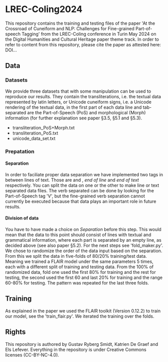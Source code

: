 # LREC-Coling2024
This repository contains the training and testing files of the paper 'At the Crossroad of Cuneiform and NLP: Challenges for Fine-grained Part-of-speech Tagging' from the LREC-Coling conference in Turin May 2024 on the Digital Humanities and Cultural Heritage paper theme track. In order to refer to content from this repository, please cite the paper as attested here: DOI...
## Data
### Datasets
We provide three datasets that with some manipulation can be used to reproduce our results. They contain the transliterations, i.e. the textual data represented by latin letters, or Unicode cuneiform signs, i.e. a Unicode rendering of the textual data, in the first part of each data line and tab-separated are the Part-of-Speech (PoS) and morphological (Morph) information (for further explanation see paper §3.5, §5.1 and §5.3).
+ transliteration_PoS+Morph.txt
+ transliteration_PoS.txt
+ unicode_data_set.txt

### Prepatation
#### Separation
In order to faciliate proper data separation we have implemented two tags in between lines of text. Those are <EoL> and <EoT>, *end of line* and *end of text* respectively. You can split the data on one or the other to make line or text separated data files. The verb separated can be done by looking for the Part-of-Speech tag 'V', but the fine-grained verb separation cannot currently be executed because that data plays an important role in future results.
#### Division of data
You have to have made a choice on *Separation* before this step. This would mean that the data to this point should consist of lines with textual and grammatical information, where each part is separated by an empty line, as decided above (see also paper §5.2). For the next steps see 'fold_maker.py'. We chose to randomize the order of the data input based on the separation. From this we split the data in five-folds of 80/20% training/test data. Meaning we trained a FLAIR model under the same parameters 5 times, each with a different split of training and testing data. From the 100% of randomized data, fold one used the first 80% for training and the rest for testing, the second used the first 60 and last 20% for training and the range 60-80% for testing. The pattern was repeated for the last three folds.

## Training
As explained in the paper we used the FLAIR toolkit (Version 0.12.2) to train our model, see the 'train_flair.py'. We iterated the training over the folds.

## Rights
This repository is authored by Gustav Ryberg Smidt, Katrien De Graef and Els Lefever. Everything in the repository is under Creative Commons licenses (CC-BY-NC-4.0).
